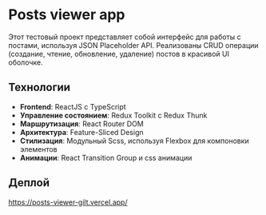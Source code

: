 # Posts viewer app

Этот тестовый проект представляет собой интерфейс для работы с постами, используя JSON Placeholder API. Реализованы CRUD операции (создание, чтение, обновление, удаление) постов в красивой UI оболочке.

## Технологии

- **Frontend**: ReactJS с TypeScript
- **Управление состоянием**: Redux Toolkit с Redux Thunk
- **Маршрутизация**: React Router DOM
- **Архитектура**: Feature-Sliced Design
- **Стилизация**: Модульный Scss, используя Flexbox для компоновки элементов
- **Анимации**: React Transition Group и css анимации

## Деплой

https://posts-viewer-gilt.vercel.app/
